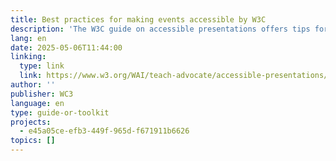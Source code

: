 ```yaml
---
title: Best practices for making events accessible by W3C
description: 'The W3C guide on accessible presentations offers tips for making events inclusive for people with disabilities. Key advice includes: use accessible venues and platforms, provide materials in accessible formats, describe visuals aloud, speak clearly, and plan for diverse needs. These practices improve experiences for everyone.'
lang: en
date: 2025-05-06T11:44:00
linking:
  type: link
  link: https://www.w3.org/WAI/teach-advocate/accessible-presentations/
author: ''
publisher: WC3
language: en
type: guide-or-toolkit
projects:
  - e45a05ce-efb3-449f-965d-f671911b6626
topics: []
---
```



